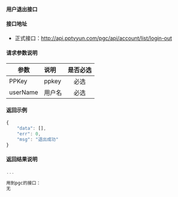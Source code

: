 #### 用户退出接口

#### 接口地址
  * 正式接口：http://api.pptvyun.com/pgc/api/account/list/login-out

#### 请求参数说明
|  参数         |说明          |是否必选|
| ------------- |:-------------|:-----:|
| PPKey      | ppkey |必选|
| userName      | 用户名 |必选    |
#### 返回示例
```javascript
{
    "data": [],
    "err": 0,
    "msg": "退出成功"
}
```

#### 返回结果说明
```javascript
...

用到pgc的接口：
无
```